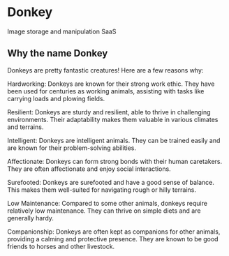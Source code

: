# Donkey
Image storage and manipulation SaaS

## Why the name Donkey

Donkeys are pretty fantastic creatures! Here are a few reasons why:

Hardworking: Donkeys are known for their strong work ethic. They have been used for centuries as working animals, assisting with tasks like carrying loads and plowing fields.

Resilient: Donkeys are sturdy and resilient, able to thrive in challenging environments. Their adaptability makes them valuable in various climates and terrains.

Intelligent: Donkeys are intelligent animals. They can be trained easily and are known for their problem-solving abilities.

Affectionate: Donkeys can form strong bonds with their human caretakers. They are often affectionate and enjoy social interactions.

Surefooted: Donkeys are surefooted and have a good sense of balance. This makes them well-suited for navigating rough or hilly terrains.

Low Maintenance: Compared to some other animals, donkeys require relatively low maintenance. They can thrive on simple diets and are generally hardy.

Companionship: Donkeys are often kept as companions for other animals, providing a calming and protective presence. They are known to be good friends to horses and other livestock.
